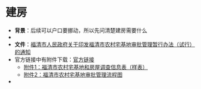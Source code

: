 
# 建房
- **背景**：后续可以户口要挪动，所以先问清楚建房需要什么
- 
- **文件**：[福清市人民政府关于印发福清市农村宅基地审批管理暂行办法（试行）的通知](files/福清市人民政府关于印发福清市农村宅基地审批管理暂行办法（试行）的通知_202207.pdf)
- 官方链接中有附件下载：[官方链接](http://www.fuqing.gov.cn/xjwz/zfxxgk/szfwj/202207/t20220726_4404898.htm)
	- [附件1：福清市农村宅基地和房屋调查信息表（样表）](files/附件1：福清市农村宅基地和房屋调查信息表（样表）.docx)
	- [附件2：福清市农村宅基地审批管理流程图](files/附件2：福清市农村宅基地审批管理流程图.doc)
- 